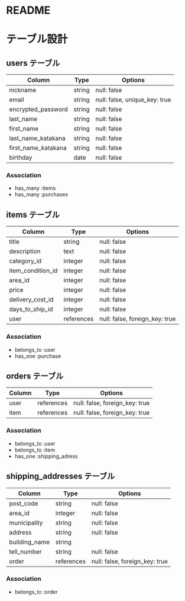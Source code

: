 # README

# テーブル設計

## users テーブル

| Column                | Type   | Options                       |
| --------------------- | ------ | ----------------------------- |
| nickname              | string | null: false                   |
| email                 | string | null: false, unique_key: true |
| encrypted_password    | string | null: false                   |
| last_name             | string | null: false                   |
| first_name            | string | null: false                   |
| last_name_katakana    | string | null: false                   |
| first_name_katakana   | string | null: false                   |
| birthday              | date   | null: false                   |

### Association

- has_many :items
- has_many :purchases


## items テーブル

| Column             | Type       | Options                        |
| ------------------ | ---------- | ------------------------------ |
| title              | string     | null: false                    |
| description        | text       | null: false                    |
| category_id        | integer    | null: false                    |
| item_condition_id  | integer    | null: false                    |
| area_id            | integer    | null: false                    |
| price              | integer    | null: false                    |
| delivery_cost_id   | integer    | null: false                    |
| days_to_ship_id    | integer    | null: false                    |
| user               | references | null: false, foreign_key: true |

### Association

- belongs_to :user
- has_one :purchase


## orders テーブル

| Column             | Type       | Options                        |
| ------------------ | ---------- | ------------------------------ |
| user               | references | null: false, foreign_key: true |
| item               | references | null: false, foreign_key: true |

### Association

- belongs_to :user
- belongs_to :item
- has_one :shipping_adress


## shipping_addresses テーブル

| Column             | Type       | Options                        |
| ------------------ | ---------- | ------------------------------ |
| post_code          | string     | null: false                    |
| area_id            | integer    | null: false                    |
| municipality       | string     | null: false                    |
| address            | string     | null: false                    |
| building_name      | string     |                                |
| tell_number        | string     | null: false                    |
| order              | references | null: false, foreign_key: true |

### Association

- belongs_to :order
